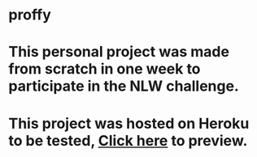 # proffy
# This personal project was made from scratch in one week to participate in the NLW challenge.
# This project was hosted on Heroku to be tested, [Click here](https://proffy-rezendelc.herokuapp.com/) to preview. 
